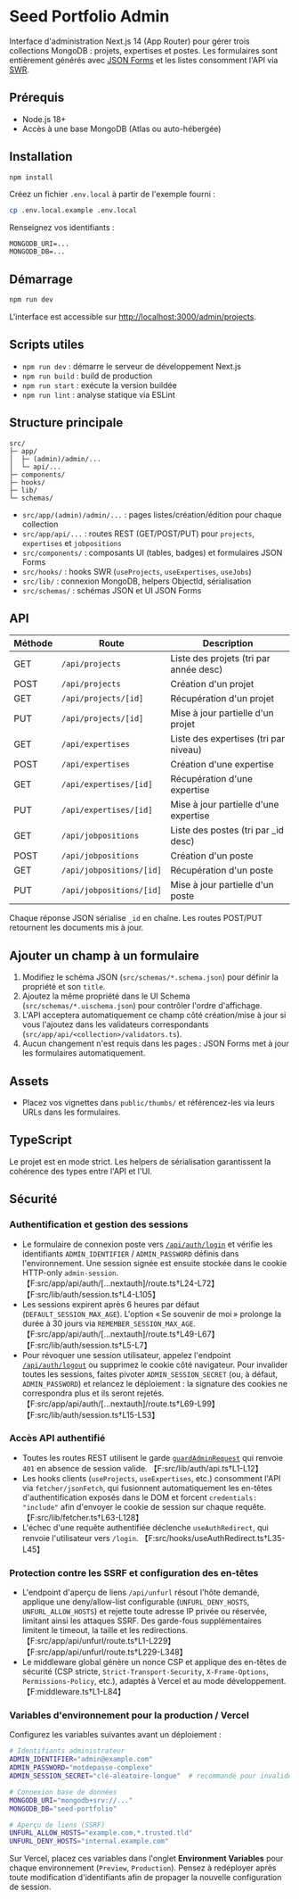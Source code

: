 # Seed Portfolio Admin

Interface d'administration Next.js 14 (App Router) pour gérer trois collections MongoDB : projets, expertises et postes. Les formulaires sont entièrement générés avec [JSON Forms](https://jsonforms.io/) et les listes consomment l'API via [SWR](https://swr.vercel.app/).

## Prérequis
- Node.js 18+
- Accès à une base MongoDB (Atlas ou auto-hébergée)

## Installation
```bash
npm install
```

Créez un fichier `.env.local` à partir de l'exemple fourni :

```bash
cp .env.local.example .env.local
```

Renseignez vos identifiants :
```
MONGODB_URI=...
MONGODB_DB=...
```

## Démarrage
```bash
npm run dev
```

L'interface est accessible sur [http://localhost:3000/admin/projects](http://localhost:3000/admin/projects).

## Scripts utiles
- `npm run dev` : démarre le serveur de développement Next.js
- `npm run build` : build de production
- `npm run start` : exécute la version buildée
- `npm run lint` : analyse statique via ESLint

## Structure principale
```
src/
├─ app/
│  ├─ (admin)/admin/...
│  └─ api/...
├─ components/
├─ hooks/
├─ lib/
└─ schemas/
```

- `src/app/(admin)/admin/...` : pages listes/création/édition pour chaque collection
- `src/app/api/...` : routes REST (GET/POST/PUT) pour `projects`, `expertises` et `jobpositions`
- `src/components/` : composants UI (tables, badges) et formulaires JSON Forms
- `src/hooks/` : hooks SWR (`useProjects`, `useExpertises`, `useJobs`)
- `src/lib/` : connexion MongoDB, helpers ObjectId, sérialisation
- `src/schemas/` : schémas JSON et UI JSON Forms

## API
| Méthode | Route                         | Description                              |
|---------|-------------------------------|------------------------------------------|
| GET     | `/api/projects`               | Liste des projets (tri par année desc)   |
| POST    | `/api/projects`               | Création d'un projet                      |
| GET     | `/api/projects/[id]`          | Récupération d'un projet                  |
| PUT     | `/api/projects/[id]`          | Mise à jour partielle d'un projet         |
| GET     | `/api/expertises`             | Liste des expertises (tri par niveau)     |
| POST    | `/api/expertises`             | Création d'une expertise                  |
| GET     | `/api/expertises/[id]`        | Récupération d'une expertise              |
| PUT     | `/api/expertises/[id]`        | Mise à jour partielle d'une expertise     |
| GET     | `/api/jobpositions`           | Liste des postes (tri par _id desc)       |
| POST    | `/api/jobpositions`           | Création d'un poste                       |
| GET     | `/api/jobpositions/[id]`      | Récupération d'un poste                   |
| PUT     | `/api/jobpositions/[id]`      | Mise à jour partielle d'un poste          |

Chaque réponse JSON sérialise `_id` en chaîne. Les routes POST/PUT retournent les documents mis à jour.

## Ajouter un champ à un formulaire
1. Modifiez le schéma JSON (`src/schemas/*.schema.json`) pour définir la propriété et son `title`.
2. Ajoutez la même propriété dans le UI Schema (`src/schemas/*.uischema.json`) pour contrôler l'ordre d'affichage.
3. L'API acceptera automatiquement ce champ côté création/mise à jour si vous l'ajoutez dans les validateurs correspondants (`src/app/api/<collection>/validators.ts`).
4. Aucun changement n'est requis dans les pages : JSON Forms met à jour les formulaires automatiquement.

## Assets
- Placez vos vignettes dans `public/thumbs/` et référencez-les via leurs URLs dans les formulaires.

## TypeScript
Le projet est en mode strict. Les helpers de sérialisation garantissent la cohérence des types entre l'API et l'UI.

## Sécurité

### Authentification et gestion des sessions
- Le formulaire de connexion poste vers [`/api/auth/login`](src/app/api/auth/%5B...nextauth%5D/route.ts) et vérifie les identifiants `ADMIN_IDENTIFIER` / `ADMIN_PASSWORD` définis dans l'environnement. Une session signée est ensuite stockée dans le cookie HTTP-only `admin-session`. 【F:src/app/api/auth/[...nextauth]/route.ts†L24-L72】【F:src/lib/auth/session.ts†L4-L105】
- Les sessions expirent après 6 heures par défaut (`DEFAULT_SESSION_MAX_AGE`). L'option « Se souvenir de moi » prolonge la durée à 30 jours via `REMEMBER_SESSION_MAX_AGE`. 【F:src/app/api/auth/[...nextauth]/route.ts†L49-L67】【F:src/lib/auth/session.ts†L5-L7】
- Pour révoquer une session utilisateur, appelez l'endpoint [`/api/auth/logout`](src/app/api/auth/%5B...nextauth%5D/route.ts) ou supprimez le cookie côté navigateur. Pour invalider toutes les sessions, faites pivoter `ADMIN_SESSION_SECRET` (ou, à défaut, `ADMIN_PASSWORD`) et relancez le déploiement : la signature des cookies ne correspondra plus et ils seront rejetés. 【F:src/app/api/auth/[...nextauth]/route.ts†L69-L99】【F:src/lib/auth/session.ts†L15-L53】

### Accès API authentifié
- Toutes les routes REST utilisent le garde [`guardAdminRequest`](src/lib/auth/api.ts) qui renvoie `401` en absence de session valide. 【F:src/lib/auth/api.ts†L1-L12】
- Les hooks clients (`useProjects`, `useExpertises`, etc.) consomment l'API via `fetcher/jsonFetch`, qui fusionnent automatiquement les en-têtes d'authentification exposés dans le DOM et forcent `credentials: "include"` afin d'envoyer le cookie de session sur chaque requête. 【F:src/lib/fetcher.ts†L63-L128】
- L'échec d'une requête authentifiée déclenche `useAuthRedirect`, qui renvoie l'utilisateur vers `/login`. 【F:src/hooks/useAuthRedirect.ts†L35-L45】

### Protection contre les SSRF et configuration des en-têtes
- L'endpoint d'aperçu de liens `/api/unfurl` résout l'hôte demandé, applique une deny/allow-list configurable (`UNFURL_DENY_HOSTS`, `UNFURL_ALLOW_HOSTS`) et rejette toute adresse IP privée ou réservée, limitant ainsi les attaques SSRF. Des garde-fous supplémentaires limitent le timeout, la taille et les redirections. 【F:src/app/api/unfurl/route.ts†L1-L229】【F:src/app/api/unfurl/route.ts†L229-L348】
- Le middleware global génère un nonce CSP et applique des en-têtes de sécurité (CSP stricte, `Strict-Transport-Security`, `X-Frame-Options`, `Permissions-Policy`, etc.), adaptés à Vercel et au mode développement. 【F:middleware.ts†L1-L84】

### Variables d'environnement pour la production / Vercel
Configurez les variables suivantes avant un déploiement :

```bash
# Identifiants administrateur
ADMIN_IDENTIFIER="admin@example.com"
ADMIN_PASSWORD="motdepasse-complexe"
ADMIN_SESSION_SECRET="clé-aléatoire-longue"  # recommandé pour invalider les sessions sans changer le mot de passe

# Connexion base de données
MONGODB_URI="mongodb+srv://..."
MONGODB_DB="seed-portfolio"

# Aperçu de liens (SSRF)
UNFURL_ALLOW_HOSTS="example.com,*.trusted.tld"
UNFURL_DENY_HOSTS="internal.example.com"
```

Sur Vercel, placez ces variables dans l'onglet **Environment Variables** pour chaque environnement (`Preview`, `Production`). Pensez à redéployer après toute modification d'identifiants afin de propager la nouvelle configuration de session.
